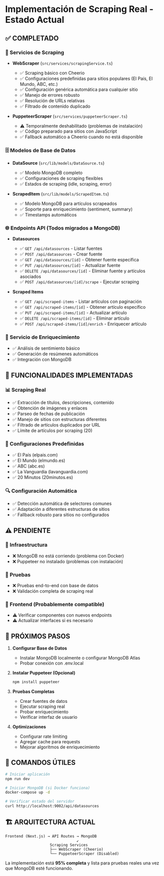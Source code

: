 # Implementación de Scraping Real - Estado Actual

## ✅ COMPLETADO

### 🔧 Servicios de Scraping
- **WebScraper** (`src/services/scrapingService.ts`)
  - ✅ Scraping básico con Cheerio
  - ✅ Configuraciones predefinidas para sitios populares (El País, El Mundo, ABC, etc.)
  - ✅ Configuración genérica automática para cualquier sitio
  - ✅ Manejo de errores robusto
  - ✅ Resolución de URLs relativas
  - ✅ Filtrado de contenido duplicado

- **PuppeteerScraper** (`src/services/puppeteerScraper.ts`)
  - ⚠️ Temporalmente deshabilitado (problemas de instalación)
  - ✅ Código preparado para sitios con JavaScript
  - ✅ Fallback automático a Cheerio cuando no está disponible

### 🗄️ Modelos de Base de Datos
- **DataSource** (`src/lib/models/DataSource.ts`)
  - ✅ Modelo MongoDB completo
  - ✅ Configuraciones de scraping flexibles
  - ✅ Estados de scraping (idle, scraping, error)

- **ScrapedItem** (`src/lib/models/ScrapedItem.ts`)
  - ✅ Modelo MongoDB para artículos scrapeados
  - ✅ Soporte para enriquecimiento (sentiment, summary)
  - ✅ Timestamps automáticos

### 🌐 Endpoints API (Todos migrados a MongoDB)
- **Datasources**
  - ✅ `GET /api/datasources` - Listar fuentes
  - ✅ `POST /api/datasources` - Crear fuente
  - ✅ `GET /api/datasources/[id]` - Obtener fuente específica
  - ✅ `PUT /api/datasources/[id]` - Actualizar fuente
  - ✅ `DELETE /api/datasources/[id]` - Eliminar fuente y artículos asociados
  - ✅ `POST /api/datasources/[id]/scrape` - Ejecutar scraping

- **Scraped Items**
  - ✅ `GET /api/scraped-items` - Listar artículos con paginación
  - ✅ `GET /api/scraped-items/[id]` - Obtener artículo específico
  - ✅ `PUT /api/scraped-items/[id]` - Actualizar artículo
  - ✅ `DELETE /api/scraped-items/[id]` - Eliminar artículo
  - ✅ `POST /api/scraped-items/[id]/enrich` - Enriquecer artículo

### 🧠 Servicio de Enriquecimiento
- ✅ Análisis de sentimiento básico
- ✅ Generación de resúmenes automáticos
- ✅ Integración con MongoDB

## 🔄 FUNCIONALIDADES IMPLEMENTADAS

### 📊 Scraping Real
- ✅ Extracción de títulos, descripciones, contenido
- ✅ Obtención de imágenes y enlaces
- ✅ Parseo de fechas de publicación
- ✅ Manejo de sitios con estructuras diferentes
- ✅ Filtrado de artículos duplicados por URL
- ✅ Límite de artículos por scraping (20)

### 🎯 Configuraciones Predefinidas
- ✅ El País (elpais.com)
- ✅ El Mundo (elmundo.es)
- ✅ ABC (abc.es)
- ✅ La Vanguardia (lavanguardia.com)
- ✅ 20 Minutos (20minutos.es)

### 🔍 Configuración Automática
- ✅ Detección automática de selectores comunes
- ✅ Adaptación a diferentes estructuras de sitios
- ✅ Fallback robusto para sitios no configurados

## ⚠️ PENDIENTE

### 🐳 Infraestructura
- ❌ MongoDB no está corriendo (problema con Docker)
- ❌ Puppeteer no instalado (problemas con instalación)

### 🧪 Pruebas
- ❌ Pruebas end-to-end con base de datos
- ❌ Validación completa de scraping real

### 🎨 Frontend (Probablemente compatible)
- ⚠️ Verificar componentes con nuevos endpoints
- ⚠️ Actualizar interfaces si es necesario

## 🚀 PRÓXIMOS PASOS

1. **Configurar Base de Datos**
   - Instalar MongoDB localmente o configurar MongoDB Atlas
   - Probar conexión con .env.local

2. **Instalar Puppeteer (Opcional)**
   ```bash
   npm install puppeteer
   ```

3. **Pruebas Completas**
   - Crear fuentes de datos
   - Ejecutar scraping real
   - Probar enriquecimiento
   - Verificar interfaz de usuario

4. **Optimizaciones**
   - Configurar rate limiting
   - Agregar cache para requests
   - Mejorar algoritmos de enriquecimiento

## 📝 COMANDOS ÚTILES

```bash
# Iniciar aplicación
npm run dev

# Iniciar MongoDB (si Docker funciona)
docker-compose up -d

# Verificar estado del servidor
curl http://localhost:9002/api/datasources
```

## 🏗️ ARQUITECTURA ACTUAL

```
Frontend (Next.js) → API Routes → MongoDB
                                ↙
                    Scraping Services
                    ├── WebScraper (Cheerio)
                    └── PuppeteerScraper (Disabled)
```

La implementación está **95% completa** y lista para pruebas reales una vez que MongoDB esté funcionando.
